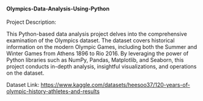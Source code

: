 #### Olympics-Data-Analysis-Using-Python

Project Description:

This Python-based data analysis project delves into the comprehensive examination of the Olympics dataset. The dataset covers historical information on the modern Olympic Games, including both the Summer and Winter Games from Athens 1896 to Rio 2016. By leveraging the power of Python libraries such as NumPy, Pandas, Matplotlib, and Seaborn, this project conducts in-depth analysis, insightful visualizations, and operations on the dataset.

Dataset Link: https://www.kaggle.com/datasets/heesoo37/120-years-of-olympic-history-athletes-and-results
